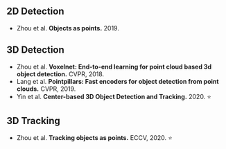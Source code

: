 ## 2D Detection
* Zhou et al. **Objects as points.** 2019.

## 3D Detection
* Zhou et al. **Voxelnet: End-to-end learning for point cloud based 3d object detection.** CVPR, 2018.
* Lang et al. **Pointpillars: Fast encoders for object detection from point clouds.** CVPR, 2019.
* Yin et al. **Center-based 3D Object Detection and Tracking.** 2020. :star:

## 3D Tracking
* Zhou et al. **Tracking objects as points.** ECCV, 2020. :star:
